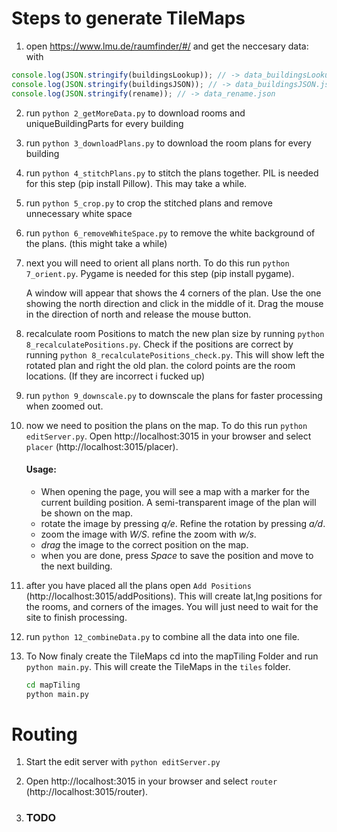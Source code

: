 # Steps to generate TileMaps

1. open https://www.lmu.de/raumfinder/#/ and get the neccesary data: with

```javascript
console.log(JSON.stringify(buildingsLookup)); // -> data_buildingsLookup.json
console.log(JSON.stringify(buildingsJSON)); // -> data_buildingsJSON.json
console.log(JSON.stringify(rename)); // -> data_rename.json
```

2.  run `python 2_getMoreData.py` to download rooms and uniqueBuildingParts for every building

3.  run `python 3_downloadPlans.py` to download the room plans for every building

4.  run `python 4_stitchPlans.py` to stitch the plans together. PIL is needed for this step (pip install Pillow). This may take a while.

5.  run `python 5_crop.py` to crop the stitched plans and remove unnecessary white space

6.  run `python 6_removeWhiteSpace.py` to remove the white background of the plans. (this might take a while)

7.  next you will need to orient all plans north. To do this run `python 7_orient.py`. Pygame is needed for this step (pip install pygame).

    A window will appear that shows the 4 corners of the plan. Use the one showing the north direction and click in the middle of it. Drag the mouse in the direction of north and release the mouse button.

8.  recalculate room Positions to match the new plan size by running `python 8_recalculatePositions.py`. Check if the positions are correct by running `python 8_recalculatePositions_check.py`. This will show left the rotated plan and right the old plan. the colord points are the room locations. (If they are incorrect i fucked up)

9.  run `python 9_downscale.py` to downscale the plans for faster processing when zoomed out.

10. now we need to position the plans on the map. To do this run `python editServer.py`. Open http://localhost:3015 in your browser and select `placer` (http://localhost:3015/placer).

    #### Usage:

    - When opening the page, you will see a map with a marker for the current building position. A semi-transparent image of the plan will be shown on the map.
    - rotate the image by pressing _q/e_. Refine the rotation by pressing _a/d_.
    - zoom the image with _W/S_. refine the zoom with _w/s_.
    - _drag_ the image to the correct position on the map.
    - when you are done, press _Space_ to save the position and move to the next building.

11. after you have placed all the plans open `Add Positions` (http://localhost:3015/addPositions). This will create lat,lng positions for the rooms, and corners of the images. You will just need to wait for the site to finish processing.

12. run `python 12_combineData.py` to combine all the data into one file.

13. To Now finaly create the TileMaps cd into the mapTiling Folder and run `python main.py`. This will create the TileMaps in the `tiles` folder.

    ```cmd
    cd mapTiling
    python main.py
    ```

# Routing

1. Start the edit server with `python editServer.py`
2. Open http://localhost:3015 in your browser and select `router` (http://localhost:3015/router).

3. ### TODO